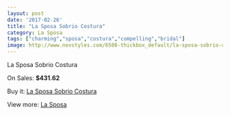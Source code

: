 ```yaml
---
layout: post
date: '2017-02-26'
title: "La Sposa Sobrio Costura"
category: La Sposa
tags: ["charming","sposa","costura","compelling","bridal"]
image: http://www.novstyles.com/6508-thickbox_default/la-sposa-sobrio-costura.jpg
---
```

La Sposa Sobrio Costura

On Sales: **$431.62**
<a href="https://www.novstyles.com/en/la-sposa/4285-la-sposa-sobrio-costura.html"><amp-img layout="responsive" width="600" height="600" src="//www.novstyles.com/6508-thickbox_default/la-sposa-sobrio-costura.jpg" alt="La Sposa Sobrio Costura 0" /></a>

Buy it: [La Sposa Sobrio Costura](https://www.novstyles.com/en/la-sposa/4285-la-sposa-sobrio-costura.html "La Sposa Sobrio Costura")

View more: [La Sposa](https://www.novstyles.com/en/23-la-sposa "La Sposa")
